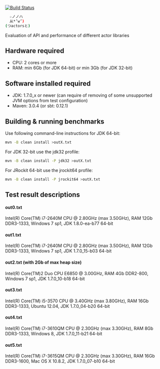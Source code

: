 [![Build Status](https://secure.travis-ci.org/plokhotnyuk/actors.png)](http://travis-ci.org/plokhotnyuk/actors)

```sh
  ☆ノノハ
  从*’w’)
(つactorsと)
```

Evaluation of API and performance of different actor libraries

## Hardware required

- CPU: 2 cores or more
- RAM: min 6Gb (for JDK 64-bit) or min 3Gb (for JDK 32-bit)

## Software installed required

- JDK: 1.7.0_x or newer (can require of removing of some unsupported JVM options from test configuration)
- Maven: 3.0.4 (or sbt: 0.12.1)

## Building & running benchmarks

Use following command-line instructions for JDK 64-bit:
```sh
mvn -B clean install >outX.txt
```
For JDK 32-bit use the jdk32 profile:
```sh
mvn -B clean install -P jdk32 >outX.txt
```
For JRockit 64-bit use the jrockit64 profile:
```sh
mvn -B clean install -P jrockit64 >outX.txt
```

## Test result descriptions

#### out0.txt
Intel(R) Core(TM) i7-2640M CPU @ 2.80GHz (max 3.50GHz), RAM 12Gb DDR3-1333, Windows 7 sp1, JDK 1.8.0-ea-b77 64-bit

#### out1.txt
Intel(R) Core(TM) i7-2640M CPU @ 2.80GHz (max 3.50GHz), RAM 12Gb DDR3-1333, Windows 7 sp1, JDK 1.7.0_15-b03 64-bit

#### out2.txt (with 2Gb of max heap size)
Intel(R) Core(TM)2 Duo CPU E6850 @ 3.00GHz, RAM 4Gb DDR2-800, Windows 7 sp1, JDK 1.7.0_10-b18 64-bit

#### out3.txt
Intel(R) Core(TM) i5-3570 CPU @ 3.40GHz (max 3.80GHz), RAM 16Gb DDR3-1333, Ubuntu 12.04, JDK 1.7.0_04-b20 64-bit

#### out4.txt
Intel(R) Core(TM) i7-3610QM CPU @ 2.30GHz (max 3.30GHz), RAM 8Gb DDR3-1333, Windows 8, JDK 1.7.0_11-b21 64-bit

#### out5.txt
Intel(R) Core(TM) i7-3615QM CPU @ 2.30GHz (max 3.30GHz), RAM 16Gb DDR3-1600, Mac OS X 10.8.2, JDK 1.7.0_07-b10 64-bit